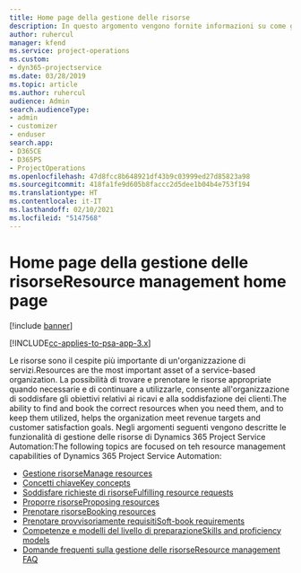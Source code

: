 ```yaml
---
title: Home page della gestione delle risorse
description: In questo argomento vengono fornite informazioni su come gestire le risorse.
author: ruhercul
manager: kfend
ms.service: project-operations
ms.custom:
- dyn365-projectservice
ms.date: 03/28/2019
ms.topic: article
ms.author: ruhercul
audience: Admin
search.audienceType:
- admin
- customizer
- enduser
search.app:
- D365CE
- D365PS
- ProjectOperations
ms.openlocfilehash: 47d8fcc8b648921df43b9c03999ed27d85823a98
ms.sourcegitcommit: 418fa1fe9d605b8faccc2d5dee1b04b4e753f194
ms.translationtype: HT
ms.contentlocale: it-IT
ms.lasthandoff: 02/10/2021
ms.locfileid: "5147568"
---
```

# <a name="resource-management-home-page"></a><span data-ttu-id="a45d8-103">Home page della gestione delle risorse</span><span class="sxs-lookup"><span data-stu-id="a45d8-103">Resource management home page</span></span>

[!include [banner](../includes/psa-now-project-operations.md)]

[!INCLUDE[cc-applies-to-psa-app-3.x](../includes/cc-applies-to-psa-app-3x.md)]

<span data-ttu-id="a45d8-104">Le risorse sono il cespite più importante di un'organizzazione di servizi.</span><span class="sxs-lookup"><span data-stu-id="a45d8-104">Resources are the most important asset of a service-based organization.</span></span> <span data-ttu-id="a45d8-105">La possibilità di trovare e prenotare le risorse appropriate quando necessarie e di continuare a utilizzarle, consente all'organizzazione di soddisfare gli obiettivi relativi ai ricavi e alla soddisfazione dei clienti.</span><span class="sxs-lookup"><span data-stu-id="a45d8-105">The ability to find and book the correct resources when you need them, and to keep them utilized, helps the organization meet revenue targets and customer satisfaction goals.</span></span> <span data-ttu-id="a45d8-106">Negli argomenti seguenti vengono descritte le funzionalità di gestione delle risorse di Dynamics 365 Project Service Automation:</span><span class="sxs-lookup"><span data-stu-id="a45d8-106">The following topics are focused on teh resource management capabilities of Dynamics 365 Project Service Automation:</span></span>

- [<span data-ttu-id="a45d8-107">Gestione risorse</span><span class="sxs-lookup"><span data-stu-id="a45d8-107">Manage resources</span></span>](manage-resources.md)
- [<span data-ttu-id="a45d8-108">Concetti chiave</span><span class="sxs-lookup"><span data-stu-id="a45d8-108">Key concepts</span></span>](reports-key-concepts.md)
- [<span data-ttu-id="a45d8-109">Soddisfare richieste di risorse</span><span class="sxs-lookup"><span data-stu-id="a45d8-109">Fulfilling resource requests</span></span>](resource-management-fulfill-requests.md)
- [<span data-ttu-id="a45d8-110">Proporre risorse</span><span class="sxs-lookup"><span data-stu-id="a45d8-110">Proposing resources</span></span>](resource-management-propose-resources.md)
- [<span data-ttu-id="a45d8-111">Prenotare risorse</span><span class="sxs-lookup"><span data-stu-id="a45d8-111">Booking resources</span></span>](resource-management-book-resources-scheduleboard.md)
- [<span data-ttu-id="a45d8-112">Prenotare provvisoriamente requisiti</span><span class="sxs-lookup"><span data-stu-id="a45d8-112">Soft-book requirements</span></span>](resource-management-softbook-requirements.md)
- [<span data-ttu-id="a45d8-113">Competenze e modelli del livello di preparazione</span><span class="sxs-lookup"><span data-stu-id="a45d8-113">Skills and proficiency models</span></span>](resource-management-skills-proficiency.md)
- [<span data-ttu-id="a45d8-114">Domande frequenti sulla gestione delle risorse</span><span class="sxs-lookup"><span data-stu-id="a45d8-114">Resource management FAQ</span></span>](resource-management-faq.md)
